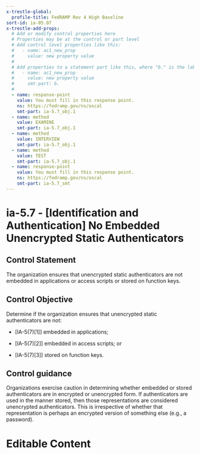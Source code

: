 ```yaml
---
x-trestle-global:
  profile-title: FedRAMP Rev 4 High Baseline
sort-id: ia-05.07
x-trestle-add-props:
  # Add or modify control properties here
  # Properties may be at the control or part level
  # Add control level properties like this:
  #   - name: ac1_new_prop
  #     value: new property value
  #
  # Add properties to a statement part like this, where "b." is the label of the target statement part
  #   - name: ac1_new_prop
  #     value: new property value
  #     smt-part: b.
  #
  - name: response-point
    value: You must fill in this response point.
    ns: https://fedramp.gov/ns/oscal
    smt-part: ia-5.7_obj.1
  - name: method
    value: EXAMINE
    smt-part: ia-5.7_obj.1
  - name: method
    value: INTERVIEW
    smt-part: ia-5.7_obj.1
  - name: method
    value: TEST
    smt-part: ia-5.7_obj.1
  - name: response-point
    value: You must fill in this response point.
    ns: https://fedramp.gov/ns/oscal
    smt-part: ia-5.7_smt
---
```


# ia-5.7 - \[Identification and Authentication\] No Embedded Unencrypted Static Authenticators

## Control Statement

The organization ensures that unencrypted static authenticators are not embedded in applications or access scripts or stored on function keys.

## Control Objective

Determine if the organization ensures that unencrypted static authenticators are not:

- \[IA-5(7)[1]\] embedded in applications;

- \[IA-5(7)[2]\] embedded in access scripts; or

- \[IA-5(7)[3]\] stored on function keys.

## Control guidance

Organizations exercise caution in determining whether embedded or stored authenticators are in encrypted or unencrypted form. If authenticators are used in the manner stored, then those representations are considered unencrypted authenticators. This is irrespective of whether that representation is perhaps an encrypted version of something else (e.g., a password).

# Editable Content

<!-- Make additions and edits below -->
<!-- The above represents the contents of the control as received by the profile, prior to additions. -->
<!-- If the profile makes additions to the control, they will appear below. -->
<!-- The above markdown may not be edited but you may edit the content below, and/or introduce new additions to be made by the profile. -->
<!-- If there is a yaml header at the top, parameter values may be edited. Use --set-parameters to incorporate the changes during assembly. -->
<!-- The content here will then replace what is in the profile for this control, after running profile-assemble. -->
<!-- The added parts in the profile for this control are below.  You may edit them and/or add new ones. -->
<!-- Each addition must have a heading either of the form ## Control my_addition_name -->
<!-- or ## Part a. (where the a. refers to one of the control statement labels.) -->
<!-- "## Control" parts are new parts added after the statement part. -->
<!-- "## Part" parts are new parts added into the top-level statement part with that label. -->
<!-- Subparts may be added with nested hash levels of the form ### My Subpart Name -->
<!-- underneath the parent ## Control or ## Part being added -->
<!-- See https://ibm.github.io/compliance-trestle/tutorials/ssp_profile_catalog_authoring/ssp_profile_catalog_authoring for guidance. -->
